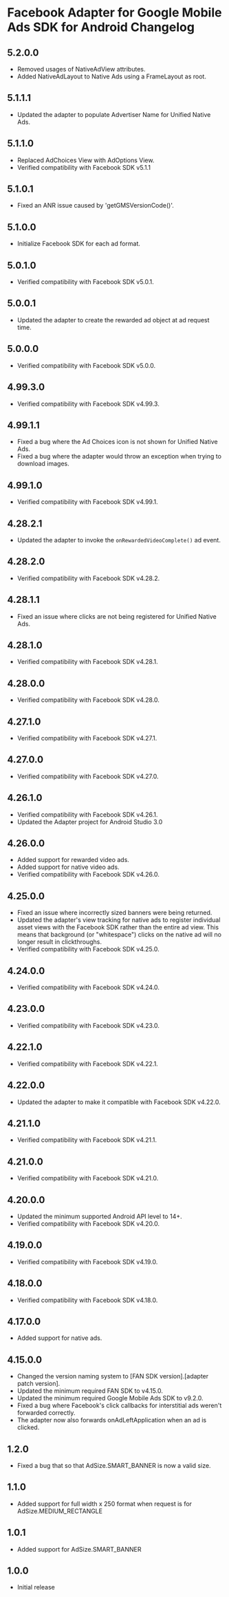 # Facebook Adapter for Google Mobile Ads SDK for Android Changelog

## 5.2.0.0
- Removed usages of NativeAdView attributes.
- Added NativeAdLayout to Native Ads using a FrameLayout as root.

## 5.1.1.1
- Updated the adapter to populate Advertiser Name for Unified Native Ads.

## 5.1.1.0
- Replaced AdChoices View with AdOptions View.
- Verified compatibility with Facebook SDK v5.1.1

## 5.1.0.1
- Fixed an ANR issue caused by 'getGMSVersionCode()'.

## 5.1.0.0
- Initialize Facebook SDK for each ad format.

## 5.0.1.0
- Verified compatibility with Facebook SDK v5.0.1.

## 5.0.0.1
- Updated the adapter to create the rewarded ad object at ad request time.

## 5.0.0.0
- Verified compatibility with Facebook SDK v5.0.0.

## 4.99.3.0
- Verified compatibility with Facebook SDK v4.99.3.

## 4.99.1.1
- Fixed a bug where the Ad Choices icon is not shown for Unified Native Ads.
- Fixed a bug where the adapter would throw an exception when trying to download images.

## 4.99.1.0
- Verified compatibility with Facebook SDK v4.99.1.

## 4.28.2.1
- Updated the adapter to invoke the `onRewardedVideoComplete()` ad event.

## 4.28.2.0
- Verified compatibility with Facebook SDK v4.28.2.

## 4.28.1.1
- Fixed an issue where clicks are not being registered for Unified Native Ads.

## 4.28.1.0
- Verified compatibility with Facebook SDK v4.28.1.

## 4.28.0.0
- Verified compatibility with Facebook SDK v4.28.0.

## 4.27.1.0
- Verified compatibility with Facebook SDK v4.27.1.

## 4.27.0.0
- Verified compatibility with Facebook SDK v4.27.0.

## 4.26.1.0
- Verified compatibility with Facebook SDK v4.26.1.
- Updated the Adapter project for Android Studio 3.0

## 4.26.0.0
- Added support for rewarded video ads.
- Added support for native video ads.
- Verified compatibility with Facebook SDK v4.26.0.

## 4.25.0.0
- Fixed an issue where incorrectly sized banners were being returned.
- Updated the adapter's view tracking for native ads to register individual
  asset views with the Facebook SDK rather than the entire ad view. This means
  that background (or "whitespace") clicks on the native ad will no longer
  result in clickthroughs.
- Verified compatibility with Facebook SDK v4.25.0.

## 4.24.0.0
- Verified compatibility with Facebook SDK v4.24.0.

## 4.23.0.0
- Verified compatibility with Facebook SDK v4.23.0.

## 4.22.1.0
- Verified compatibility with Facebook SDK v4.22.1.

## 4.22.0.0
- Updated the adapter to make it compatible with Facebook SDK v4.22.0.

## 4.21.1.0
- Verified compatibility with Facebook SDK v4.21.1.

## 4.21.0.0
- Verified compatibility with Facebook SDK v4.21.0.

## 4.20.0.0
- Updated the minimum supported Android API level to 14+.
- Verified compatibility with Facebook SDK v4.20.0.

## 4.19.0.0
- Verified compatibility with Facebook SDK v4.19.0.

## 4.18.0.0
- Verified compatibility with Facebook SDK v4.18.0.

## 4.17.0.0
- Added support for native ads.

## 4.15.0.0
- Changed the version naming system to
  [FAN SDK version].[adapter patch version].
- Updated the minimum required FAN SDK to v4.15.0.
- Updated the minimum required Google Mobile Ads SDK to v9.2.0.
- Fixed a bug where Facebook's click callbacks for interstitial ads weren't
  forwarded correctly.
- The adapter now also forwards onAdLeftApplication when an ad is clicked.

## 1.2.0
- Fixed a bug that so that AdSize.SMART_BANNER is now a valid size.

## 1.1.0
- Added support for full width x 250 format when request is
for AdSize.MEDIUM_RECTANGLE

## 1.0.1
- Added support for AdSize.SMART_BANNER

## 1.0.0
- Initial release
